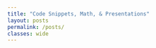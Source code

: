 ```yaml
---
title: "Code Snippets, Math, & Presentations"
layout: posts
permalink: /posts/
classes: wide
---
```

